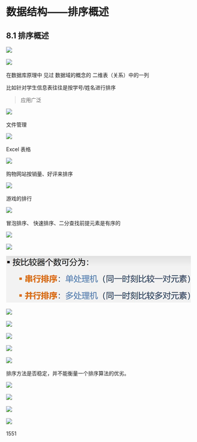 数据结构——排序概述
==========

## 8.1 排序概述

![](https://i0.hdslb.com/bfs/article/dce165ef2b506e52e7852a4a309cb8d6aab265a5.png)

![](https://i0.hdslb.com/bfs/article/8e5c2f906879e0f63d43b6af60f7effbcc7eb02f.png)

在数据库原理中 见过 数据域的概念的 二维表（关系）中的一列

比如针对学生信息表往往是按学号/姓名进行排序 

> 应用广泛

![](https://i0.hdslb.com/bfs/article/19d2b40fbbf5430dbf34aa9dd419938b0b2bc566.png)

文件管理

![](https://i0.hdslb.com/bfs/article/395e70b34f2d762d6c25b6fde57b20484b3cea9f.png)

Excel 表格

![](https://i0.hdslb.com/bfs/article/30e0879762319b02cee83f48d86fdb56841b762f.png)

购物网站按销量、好评来排序

![](https://i0.hdslb.com/bfs/article/8fb6264d9e903d12cd40668d780fbdb1c2a09304.png)

游戏的排行

![](https://i0.hdslb.com/bfs/article/b585724ed1daea20842add1ca3bc35ee206dac55.png)

冒泡排序、 快速排序、二分查找前提元素是有序的

![](https://i0.hdslb.com/bfs/article/f98f4569259f16e43260dccf7b89173ed7effbe8.png)

![](https://i0.hdslb.com/bfs/article/8440aabbeffa3bba9cf90c287745b6432ba37c32.png)

![1667876254282](8-1-排序概述.assets/1667876254282-1667876254772.png)

![](https://i0.hdslb.com/bfs/article/5134cfe1d5c1ec3edb19d4e4ca8eea79a767877a.png)

![](https://i0.hdslb.com/bfs/article/e9fb667866ddf0eed23d1ada6dae2b330c7193ef.png)

![](https://i0.hdslb.com/bfs/article/448ae9e84e79f2c4c0b2d57ca59bb995acd755b0.png)

![](https://i0.hdslb.com/bfs/article/17e8da48216271a448e4f37d923b9d63fd206f88.png)

![](https://i0.hdslb.com/bfs/article/40b17346a75560eddbe3d26a25b0cfaa331f0db7.png)

排序方法是否稳定，并不能衡量一个排序算法的优劣。

![](https://i0.hdslb.com/bfs/article/bedb4f78c6579e1445e4c07b99fd212bb39a7172.png)

![](https://i0.hdslb.com/bfs/article/e270353642018d9f3f87bb385ba80da0dc3ba3c9.png)

![](https://i0.hdslb.com/bfs/article/e68c8d124703c36b659b31928631d7e85827ace5.png)

![](https://i0.hdslb.com/bfs/article/337849861114f585edcebd4fcdf746322ef7862f.png)

1551

  

